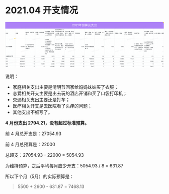 # 2021.04 开支情况

![Mar](images/2021-apr.png)

说明：

- 家庭相关支出主要是清明节回家给妈妈妹妹买了衣服；
- 恋爱相关开支主要是出去玩的酒店开销和买了口袋打印机；
- 交通相关支出主要还是打车；
- 医疗相关开支是去医院看了头痒的问题；
- 其他支出不细写了。

**4 月份支出 2794.21，没有超过标准预算。**

前 4 月总开支是：27054.93

前 4 月总预算是：22000

总超支：27054.93 - 22000 = 5054.93

为维持预算，之后平均每月应少开支：5054.93 / 8 = 631.87

所以下个月（5月）的实际预算是：

> 5500 + 2600 - 631.87 = 7468.13